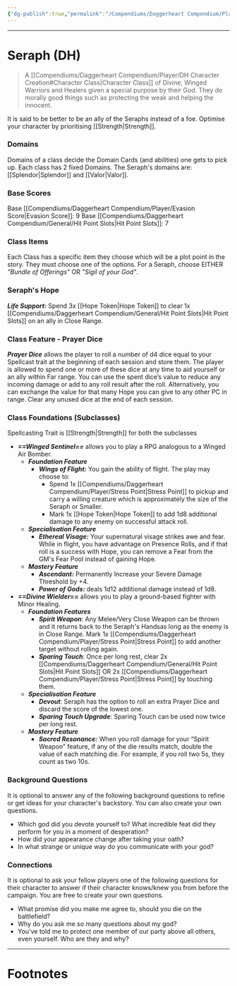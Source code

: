 ```yaml
---
{"dg-publish":true,"permalink":"/Compendiums/Daggerheart Compendium/Player/Classes/Seraph (DH)/","tags":["TTRPG"]}
---
```



---
# Seraph (DH)
> A [[Compendiums/Daggerheart Compendium/Player/DH Character Creation#Character Class\|Character Class]] of Divine, Winged Warriors and Healers given a special purpose by their God. They do morally good things such as protecting the weak and helping the innocent. 

It is said to be better to be an ally of the Seraphs instead of a foe.
Optimise your character by prioritising [[Strength\|Strength]].

### Domains
Domains of a class decide the Domain Cards (and abilities) one gets to pick up.
Each class has 2 fixed Domains.
The Seraph's domains are: [[Splendor\|Splendor]] and [[Valor\|Valor]].

### Base Scores
Base [[Compendiums/Daggerheart Compendium/Player/Evasion Score\|Evasion Score]]: 9
Base [[Compendiums/Daggerheart Compendium/General/Hit Point Slots\|Hit Point Slots]]: 7

### Class Items
Each Class has a specific item they choose which will be a plot point in the story. They must choose one of the options.
For a Seraph, choose EITHER *"Bundle of Offerings"* OR *"Sigil of your God"*.

### Seraph's Hope
***Life Support:*** Spend 3x [[Hope Token\|Hope Token]] to clear 1x [[Compendiums/Daggerheart Compendium/General/Hit Point Slots\|Hit Point Slots]] on an ally in Close Range.

### Class Feature - Prayer Dice
***Prayer Dice*** allows the player to roll a number of d4 dice equal to your Spellcast trait at the beginning of each session and store them. The player is allowed to spend one or more of these dice at any time to aid yourself or an ally within Far range. You can use the spent dice’s value to reduce any incoming damage or add to any roll result after the roll. Alternatively, you can exchange the value for that many Hope you can give to any other PC in range. Clear any unused dice at the end of each session.

### Class Foundations (Subclasses)
Spellcasting Trait is [[Strength\|Strength]] for both the subclasses

- ***==Winged Sentinel==*** allows you to play a RPG analogous to a Winged Air Bomber.
	- ***Foundation Feature*** 
		- ***Wings of Flight:*** You gain the ability of flight. The play may choose to:
			- Spend 1x [[Compendiums/Daggerheart Compendium/Player/Stress Point\|Stress Point]] to pickup and carry a willing creature which is approximately the size of the Seraph or Smaller.
			- Mark 1x [[Hope Token\|Hope Token]] to add 1d8 additional damage to any enemy on successful attack roll.
	- ***Specialisation Feature***
		- ***Ethereal Visage:*** Your supernatural visage strikes awe and fear. While in flight, you have advantage on Presence Rolls, and if that roll is a success with Hope, you can remove a Fear from the GM's Fear Pool instead of gaining Hope.
	- ***Mastery Feature***
		- ***Ascendant:*** Permanently Increase your Severe Damage Threshold by +4.
		- ***Power of Gods:*** deals 1d12 additional damage instead of 1d8.
- ***==Divine Wielder==*** allows you to play a ground-based fighter with Minor Healing.
	- ***Foundation Features***
		- ***Spirit Weapon***: Any Melee/Very Close Weapon can be thrown and it returns back to the Seraph's Handsas long as the enemy is in Close Range. Mark 1x [[Compendiums/Daggerheart Compendium/Player/Stress Point\|Stress Point]] to add another target without rolling again.
		- ***Sparing Touch***: Once per long rest, clear 2x [[Compendiums/Daggerheart Compendium/General/Hit Point Slots\|Hit Point Slots]] OR 2x [[Compendiums/Daggerheart Compendium/Player/Stress Point\|Stress Point]] by touching them.
	- ***Specialisation Feature***
		- ***Devout***: Seraph has the option to roll an extra Prayer Dice and discard the score of the lowest one.
		- ***Sparing Touch Upgrade***: Sparing Touch can be used now twice per long rest.
	- ***Mastery Feature***
		- ***Sacred Resonance:*** When you roll damage for your “Spirit Weapon” feature, if any of the die results match, double the value of each matching die. For example, if you roll two 5s, they count as two 10s.

### Background Questions
It is optional to answer any of the following background questions to refine or get ideas for your character's backstory. You can also create your own questions. 
- Which god did you devote yourself to? What incredible feat did they perform for you in a moment of desperation?
- How did your appearance change after taking your oath?
- In what strange or unique way do you communicate with your god?

### Connections
It is optional to ask your fellow players one of the following questions for their character to answer if their character knows/knew you from before the campaign. You are free to create your own questions.
- What promise did you make me agree to, should you die on the battlefield?
- Why do you ask me so many questions about my god?
- You’ve told me to protect one member of our party above all others, even yourself. Who are they and why?

---
# Footnotes